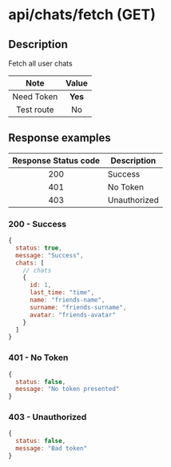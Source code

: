 # api/chats/fetch (GET)

## Description

Fetch all user chats

|    Note    |  Value  |
| :--------: | :-----: |
| Need Token | **Yes** |
| Test route |   No    |

## Response examples

| Response Status code | Description  |
| :------------------: | ------------ |
|         200          | Success      |
|         401          | No Token     |
|         403          | Unauthorized |

### 200 - Success

```js
{
  status: true,
  message: "Success",
  chats: [
    // chats
    {
      id: 1,
      last_time: "time",
      name: "friends-name",
      surname: "friends-surname",
      avatar: "friends-avatar"
    }
  ]
}
```

### 401 - No Token

```js
{
  status: false,
  message: "No token presented"
}
```

### 403 - Unauthorized

```js
{
  status: false,
  message: "Bad token"
}
```
